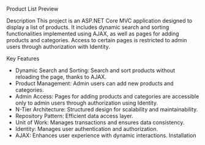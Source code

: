 Product List Preview

Description
This project is an ASP.NET Core MVC application designed to display a list of products. It includes dynamic search and sorting functionalities implemented using AJAX, as well as pages for adding products and categories. Access to certain pages is restricted to admin users through authorization with Identity.

Key Features
- Dynamic Search and Sorting: Search and sort products without reloading the page, thanks to AJAX.
- Product Management: Admin users can add new products and categories.
- Admin Access: Pages for adding products and categories are accessible only to admin users through authorization using Identity.
- N-Tier Architecture: Structured design for scalability and maintainability.
- Repository Pattern: Efficient data access layer.
- Unit of Work: Manages transactions and ensures data consistency.
- Identity: Manages user authentication and authorization.
- AJAX: Enhances user experience with dynamic interactions.
Installation
